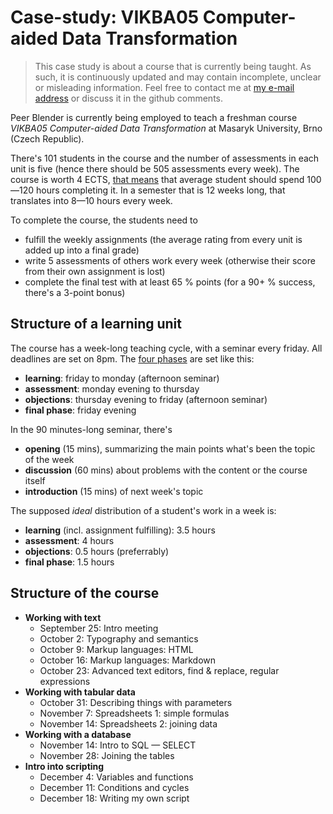 # Case-study: VIKBA05 Computer-aided Data Transformation

> This case study is about a course that is currently being taught. As such, it is continuously updated and may contain incomplete, unclear or misleading information. Feel free to contact me at [my e-mail address](mailto:honza.martinek@gmail.com) or discuss it in the github comments.

Peer Blender is currently being employed to teach a freshman course *VIKBA05 Computer-aided Data Transformation* at Masaryk University, Brno (Czech Republic).

There's 101 students in the course and the number of assessments in each unit is five (hence there should be 505 assessments every week). The course is worth 4 ECTS, [that means](http://ec.europa.eu/education/ects/users-guide/assets/ects_users-_guide_web.pdf) that average student should spend 100—120 hours completing it. In a semester that is 12 weeks long, that translates into 8—10 hours every week.

To complete the course, the students need to 

- fulfill the weekly assignments (the average rating from every unit is added up into a final grade)
- write 5 assessments of others work every week (otherwise their score from their own assignment is lost)
- complete the final test with at least 65 % points (for a 90+ % success, there's a 3-point bonus)

## Structure of a learning unit

The course has a week-long teaching cycle, with a seminar every friday. All deadlines are set on 8pm. The [four phases](../about.md#phases) are set like this:

- **learning**: friday to monday (afternoon seminar)
- **assessment**: monday evening to thursday
- **objections**: thursday evening to friday (afternoon seminar)
- **final phase**: friday evening
    
In the 90 minutes-long seminar, there's

- **opening** (15 mins), summarizing the main points what's been the topic of the week
- **discussion** (60 mins) about problems with the content or the course itself
- **introduction** (15 mins) of next week's topic

The supposed *ideal* distribution of a student's work in a week is:

- **learning** (incl. assignment fulfilling): 3.5 hours
- **assessment**: 4 hours
- **objections**: 0.5 hours (preferrably)
- **final phase**: 1.5 hours

## Structure of the course

- **Working with text**
    - September 25: Intro meeting
    - October 2: Typography and semantics
    - October 9: Markup languages: HTML
    - October 16: Markup languages: Markdown
    - October 23: Advanced text editors, find & replace, regular expressions
- **Working with tabular data**
    - October 31: Describing things with parameters
    - November 7: Spreadsheets 1: simple formulas
    - November 14: Spreadsheets 2: joining data
- **Working with a database**
    - November 14: Intro to SQL — SELECT
    - November 28: Joining the tables
- **Intro into scripting**
    - December 4: Variables and functions
    - December 11: Conditions and cycles
    - December 18: Writing my own script
